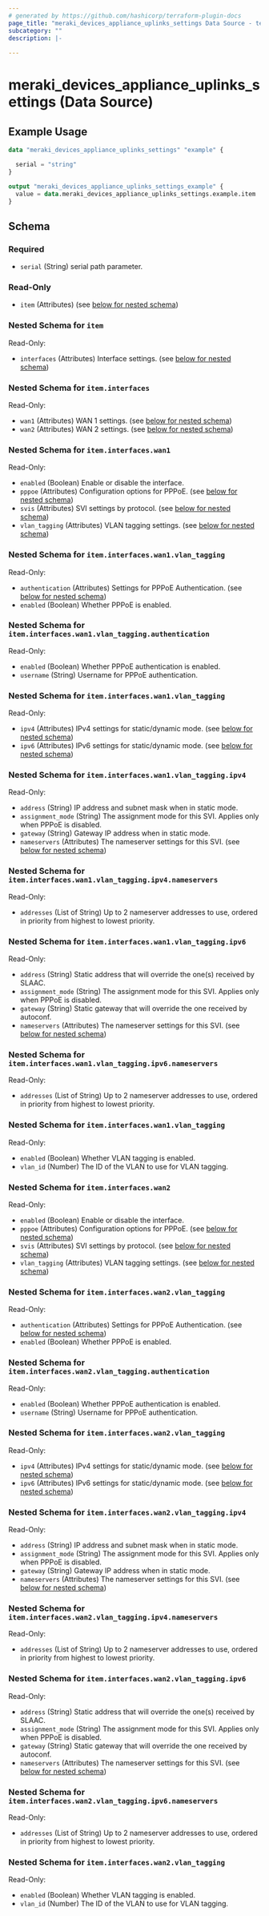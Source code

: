 ```yaml
---
# generated by https://github.com/hashicorp/terraform-plugin-docs
page_title: "meraki_devices_appliance_uplinks_settings Data Source - terraform-provider-meraki"
subcategory: ""
description: |-
  
---
```


# meraki_devices_appliance_uplinks_settings (Data Source)



## Example Usage

```terraform
data "meraki_devices_appliance_uplinks_settings" "example" {

  serial = "string"
}

output "meraki_devices_appliance_uplinks_settings_example" {
  value = data.meraki_devices_appliance_uplinks_settings.example.item
}
```

<!-- schema generated by tfplugindocs -->
## Schema

### Required

- `serial` (String) serial path parameter.

### Read-Only

- `item` (Attributes) (see [below for nested schema](#nestedatt--item))

<a id="nestedatt--item"></a>
### Nested Schema for `item`

Read-Only:

- `interfaces` (Attributes) Interface settings. (see [below for nested schema](#nestedatt--item--interfaces))

<a id="nestedatt--item--interfaces"></a>
### Nested Schema for `item.interfaces`

Read-Only:

- `wan1` (Attributes) WAN 1 settings. (see [below for nested schema](#nestedatt--item--interfaces--wan1))
- `wan2` (Attributes) WAN 2 settings. (see [below for nested schema](#nestedatt--item--interfaces--wan2))

<a id="nestedatt--item--interfaces--wan1"></a>
### Nested Schema for `item.interfaces.wan1`

Read-Only:

- `enabled` (Boolean) Enable or disable the interface.
- `pppoe` (Attributes) Configuration options for PPPoE. (see [below for nested schema](#nestedatt--item--interfaces--wan1--pppoe))
- `svis` (Attributes) SVI settings by protocol. (see [below for nested schema](#nestedatt--item--interfaces--wan1--svis))
- `vlan_tagging` (Attributes) VLAN tagging settings. (see [below for nested schema](#nestedatt--item--interfaces--wan1--vlan_tagging))

<a id="nestedatt--item--interfaces--wan1--pppoe"></a>
### Nested Schema for `item.interfaces.wan1.vlan_tagging`

Read-Only:

- `authentication` (Attributes) Settings for PPPoE Authentication. (see [below for nested schema](#nestedatt--item--interfaces--wan1--vlan_tagging--authentication))
- `enabled` (Boolean) Whether PPPoE is enabled.

<a id="nestedatt--item--interfaces--wan1--vlan_tagging--authentication"></a>
### Nested Schema for `item.interfaces.wan1.vlan_tagging.authentication`

Read-Only:

- `enabled` (Boolean) Whether PPPoE authentication is enabled.
- `username` (String) Username for PPPoE authentication.



<a id="nestedatt--item--interfaces--wan1--svis"></a>
### Nested Schema for `item.interfaces.wan1.vlan_tagging`

Read-Only:

- `ipv4` (Attributes) IPv4 settings for static/dynamic mode. (see [below for nested schema](#nestedatt--item--interfaces--wan1--vlan_tagging--ipv4))
- `ipv6` (Attributes) IPv6 settings for static/dynamic mode. (see [below for nested schema](#nestedatt--item--interfaces--wan1--vlan_tagging--ipv6))

<a id="nestedatt--item--interfaces--wan1--vlan_tagging--ipv4"></a>
### Nested Schema for `item.interfaces.wan1.vlan_tagging.ipv4`

Read-Only:

- `address` (String) IP address and subnet mask when in static mode.
- `assignment_mode` (String) The assignment mode for this SVI. Applies only when PPPoE is disabled.
- `gateway` (String) Gateway IP address when in static mode.
- `nameservers` (Attributes) The nameserver settings for this SVI. (see [below for nested schema](#nestedatt--item--interfaces--wan1--vlan_tagging--ipv4--nameservers))

<a id="nestedatt--item--interfaces--wan1--vlan_tagging--ipv4--nameservers"></a>
### Nested Schema for `item.interfaces.wan1.vlan_tagging.ipv4.nameservers`

Read-Only:

- `addresses` (List of String) Up to 2 nameserver addresses to use, ordered in priority from highest to lowest priority.



<a id="nestedatt--item--interfaces--wan1--vlan_tagging--ipv6"></a>
### Nested Schema for `item.interfaces.wan1.vlan_tagging.ipv6`

Read-Only:

- `address` (String) Static address that will override the one(s) received by SLAAC.
- `assignment_mode` (String) The assignment mode for this SVI. Applies only when PPPoE is disabled.
- `gateway` (String) Static gateway that will override the one received by autoconf.
- `nameservers` (Attributes) The nameserver settings for this SVI. (see [below for nested schema](#nestedatt--item--interfaces--wan1--vlan_tagging--ipv6--nameservers))

<a id="nestedatt--item--interfaces--wan1--vlan_tagging--ipv6--nameservers"></a>
### Nested Schema for `item.interfaces.wan1.vlan_tagging.ipv6.nameservers`

Read-Only:

- `addresses` (List of String) Up to 2 nameserver addresses to use, ordered in priority from highest to lowest priority.




<a id="nestedatt--item--interfaces--wan1--vlan_tagging"></a>
### Nested Schema for `item.interfaces.wan1.vlan_tagging`

Read-Only:

- `enabled` (Boolean) Whether VLAN tagging is enabled.
- `vlan_id` (Number) The ID of the VLAN to use for VLAN tagging.



<a id="nestedatt--item--interfaces--wan2"></a>
### Nested Schema for `item.interfaces.wan2`

Read-Only:

- `enabled` (Boolean) Enable or disable the interface.
- `pppoe` (Attributes) Configuration options for PPPoE. (see [below for nested schema](#nestedatt--item--interfaces--wan2--pppoe))
- `svis` (Attributes) SVI settings by protocol. (see [below for nested schema](#nestedatt--item--interfaces--wan2--svis))
- `vlan_tagging` (Attributes) VLAN tagging settings. (see [below for nested schema](#nestedatt--item--interfaces--wan2--vlan_tagging))

<a id="nestedatt--item--interfaces--wan2--pppoe"></a>
### Nested Schema for `item.interfaces.wan2.vlan_tagging`

Read-Only:

- `authentication` (Attributes) Settings for PPPoE Authentication. (see [below for nested schema](#nestedatt--item--interfaces--wan2--vlan_tagging--authentication))
- `enabled` (Boolean) Whether PPPoE is enabled.

<a id="nestedatt--item--interfaces--wan2--vlan_tagging--authentication"></a>
### Nested Schema for `item.interfaces.wan2.vlan_tagging.authentication`

Read-Only:

- `enabled` (Boolean) Whether PPPoE authentication is enabled.
- `username` (String) Username for PPPoE authentication.



<a id="nestedatt--item--interfaces--wan2--svis"></a>
### Nested Schema for `item.interfaces.wan2.vlan_tagging`

Read-Only:

- `ipv4` (Attributes) IPv4 settings for static/dynamic mode. (see [below for nested schema](#nestedatt--item--interfaces--wan2--vlan_tagging--ipv4))
- `ipv6` (Attributes) IPv6 settings for static/dynamic mode. (see [below for nested schema](#nestedatt--item--interfaces--wan2--vlan_tagging--ipv6))

<a id="nestedatt--item--interfaces--wan2--vlan_tagging--ipv4"></a>
### Nested Schema for `item.interfaces.wan2.vlan_tagging.ipv4`

Read-Only:

- `address` (String) IP address and subnet mask when in static mode.
- `assignment_mode` (String) The assignment mode for this SVI. Applies only when PPPoE is disabled.
- `gateway` (String) Gateway IP address when in static mode.
- `nameservers` (Attributes) The nameserver settings for this SVI. (see [below for nested schema](#nestedatt--item--interfaces--wan2--vlan_tagging--ipv4--nameservers))

<a id="nestedatt--item--interfaces--wan2--vlan_tagging--ipv4--nameservers"></a>
### Nested Schema for `item.interfaces.wan2.vlan_tagging.ipv4.nameservers`

Read-Only:

- `addresses` (List of String) Up to 2 nameserver addresses to use, ordered in priority from highest to lowest priority.



<a id="nestedatt--item--interfaces--wan2--vlan_tagging--ipv6"></a>
### Nested Schema for `item.interfaces.wan2.vlan_tagging.ipv6`

Read-Only:

- `address` (String) Static address that will override the one(s) received by SLAAC.
- `assignment_mode` (String) The assignment mode for this SVI. Applies only when PPPoE is disabled.
- `gateway` (String) Static gateway that will override the one received by autoconf.
- `nameservers` (Attributes) The nameserver settings for this SVI. (see [below for nested schema](#nestedatt--item--interfaces--wan2--vlan_tagging--ipv6--nameservers))

<a id="nestedatt--item--interfaces--wan2--vlan_tagging--ipv6--nameservers"></a>
### Nested Schema for `item.interfaces.wan2.vlan_tagging.ipv6.nameservers`

Read-Only:

- `addresses` (List of String) Up to 2 nameserver addresses to use, ordered in priority from highest to lowest priority.




<a id="nestedatt--item--interfaces--wan2--vlan_tagging"></a>
### Nested Schema for `item.interfaces.wan2.vlan_tagging`

Read-Only:

- `enabled` (Boolean) Whether VLAN tagging is enabled.
- `vlan_id` (Number) The ID of the VLAN to use for VLAN tagging.
